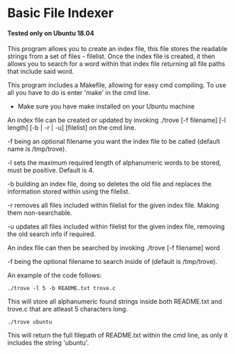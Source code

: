 # Basic File Indexer
#### Tested only on Ubuntu 18.04

This program allows you to create an index file, this file stores the readable strings from a set of files - filelist. Once the index file is created, it then allows you to search for a word within that index file returning all file paths that include said word.

This program includes a Makefile, allowing for easy cmd compiling. To use all you have to do is enter 'make' in the cmd line.
- Make sure you have make installed on your Ubuntu machine

An index file can be created or updated by invoking ./trove [-f filename] [-l length] [-b | -r | -u] [filelist] on the cmd line.

-f being an optional filename you want the index file to be called (default name is /tmp/trove).

-l sets the maximum required length of alphanumeric words to be stored, must be positive. Default is 4.

-b building an index file, doing so deletes the old file and replaces the information stored within using the filelist.

-r removes all files included within filelist for the given index file. Making them non-searchable.

-u updates all files included within filelist for the given index file, removing the old search info if required.

An index file can then be searched by invoking ./trove [-f filename] word

-f being the optional filename to search inside of (default is /tmp/trove).

An example of the code follows:

`./trove -l 5 -b README.txt trove.c`

This will store all alphanumeric found strings inside both README.txt and trove.c that are atleast 5 characters long.

`./trove ubuntu`

This will return the full filepath of README.txt within the cmd line, as only it includes the string 'ubuntu'.

